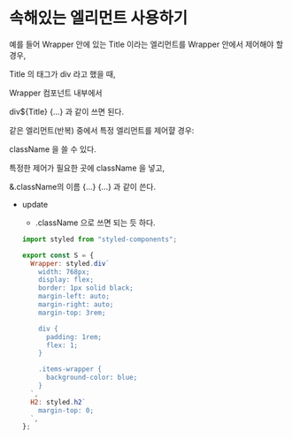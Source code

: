 # 속해있는 엘리먼트 사용하기

예를 들어 Wrapper 안에 있는 Title 이라는 엘리먼트를 Wrapper 안에서 제어해야 할 경우,

Title 의 태그가 div 라고 했을 때,

Wrapper 컴포넌트 내부에서

div${Title} {...} 과 같이 쓰면 된다.

같은 엘리먼트(반복) 중에서 특정 엘리먼트를 제어햘 경우:

className 을 쓸 수 있다.

특정한 제어가 필요한 곳에 className 을 넣고,

&.className의 이름 {...} {...} 과 같이 쓴다.

- update
    - .className 으로 쓰면 되는 듯 하다.

    ```jsx
    import styled from "styled-components";

    export const S = {
      Wrapper: styled.div`
        width: 768px;
        display: flex;
        border: 1px solid black;
        margin-left: auto;
        margin-right: auto;
        margin-top: 3rem;

        div {
          padding: 1rem;
          flex: 1;
        }

        .items-wrapper {
          background-color: blue;
        }
      `,
      H2: styled.h2`
        margin-top: 0;
      `,
    };
    ```